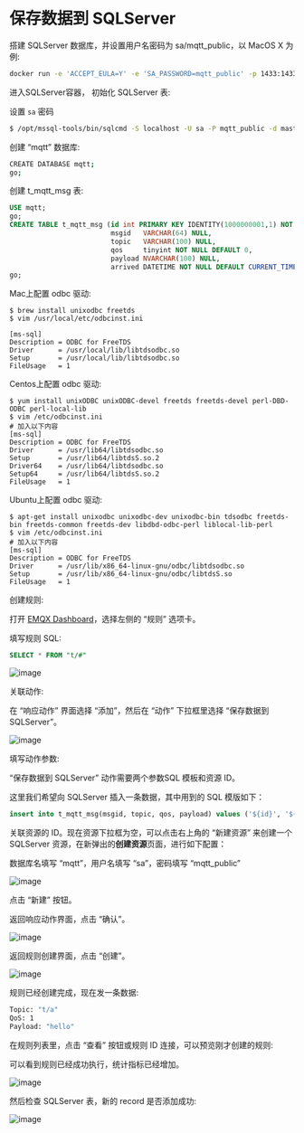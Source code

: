 # 保存数据到 SQLServer

搭建 SQLServer 数据库，并设置用户名密码为 sa/mqtt_public，以 MacOS X 为例:

```bash
docker run -e 'ACCEPT_EULA=Y' -e 'SA_PASSWORD=mqtt_public' -p 1433:1433 -d mcr.microsoft.com/mssql/server:2017-latest
```

进入SQLServer容器， 初始化 SQLServer 表:

设置 `sa` 密码
```bash
$ /opt/mssql-tools/bin/sqlcmd -S localhost -U sa -P mqtt_public -d master
```

创建 “mqtt” 数据库:
```bash
CREATE DATABASE mqtt;
go;
```
创建 t_mqtt_msg 表:

```sql
USE mqtt;
go;
CREATE TABLE t_mqtt_msg (id int PRIMARY KEY IDENTITY(1000000001,1) NOT NULL,
                         msgid   VARCHAR(64) NULL,
                         topic   VARCHAR(100) NULL,
                         qos     tinyint NOT NULL DEFAULT 0,
                         payload NVARCHAR(100) NULL,
                         arrived DATETIME NOT NULL DEFAULT CURRENT_TIMESTAMP);
go;
```

Mac上配置 odbc 驱动:
```
$ brew install unixodbc freetds
$ vim /usr/local/etc/odbcinst.ini

[ms-sql]
Description = ODBC for FreeTDS
Driver      = /usr/local/lib/libtdsodbc.so
Setup       = /usr/local/lib/libtdsodbc.so
FileUsage   = 1
```

Centos上配置 odbc 驱动:
```
$ yum install unixODBC unixODBC-devel freetds freetds-devel perl-DBD-ODBC perl-local-lib
$ vim /etc/odbcinst.ini
# 加入以下内容
[ms-sql]
Description = ODBC for FreeTDS
Driver      = /usr/lib64/libtdsodbc.so
Setup       = /usr/lib64/libtdsS.so.2
Driver64    = /usr/lib64/libtdsodbc.so
Setup64     = /usr/lib64/libtdsS.so.2
FileUsage   = 1
```

Ubuntu上配置 odbc 驱动:
```
$ apt-get install unixodbc unixodbc-dev unixodbc-bin tdsodbc freetds-bin freetds-common freetds-dev libdbd-odbc-perl liblocal-lib-perl
$ vim /etc/odbcinst.ini
# 加入以下内容
[ms-sql]
Description = ODBC for FreeTDS
Driver      = /usr/lib/x86_64-linux-gnu/odbc/libtdsodbc.so
Setup       = /usr/lib/x86_64-linux-gnu/odbc/libtdsS.so
FileUsage   = 1
```

创建规则:

打开 [EMQX Dashboard](http://127.0.0.1:18083/#/rules)，选择左侧的 “规则” 选项卡。

填写规则 SQL:

```sql
SELECT * FROM "t/#"
```

![image](./assets/rule-engine/sqlserver1.png)

关联动作:

在 “响应动作” 界面选择 “添加”，然后在 “动作” 下拉框里选择 “保存数据到 SQLServer”。

![image](./assets/rule-engine/sqlserver2.png)

填写动作参数:

“保存数据到 SQLServer” 动作需要两个参数SQL 模板和资源 ID。

这里我们希望向 SQLServer 插入一条数据，其中用到的 SQL 模版如下：

```sql
insert into t_mqtt_msg(msgid, topic, qos, payload) values ('${id}', '${topic}', ${qos}, '${payload}')
```

关联资源的 ID。现在资源下拉框为空，可以点击右上角的 “新建资源” 来创建一个 SQLServer 资源，在新弹出的**创建资源**页面，进行如下配置：

数据库名填写 “mqtt”，用户名填写 “sa”，密码填写 “mqtt_public”

![image](./assets/rule-engine/sqlserver4.png)

点击 “新建” 按钮。

返回响应动作界面，点击 “确认”。

![image](./assets/rule-engine/sqlserver5.png)

返回规则创建界面，点击 “创建”。

![image](./assets/rule-engine/sqlserver6.png)

规则已经创建完成，现在发一条数据:

```bash
Topic: "t/a"
QoS: 1
Payload: "hello"
```

在规则列表里，点击 “查看” 按钮或规则 ID 连接，可以预览刚才创建的规则:

可以看到规则已经成功执行，统计指标已经增加。

![image](./assets/rule-engine/sqlserver7.png)


然后检查 SQLServer 表，新的 record 是否添加成功:

![image](./assets/rule-engine/sqlserver8.png)
